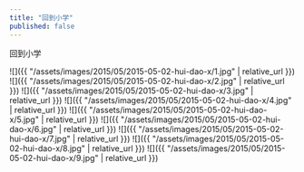 ```yaml
---
title: "回到小学"
published: false
---
```

回到小学



![]({{ "/assets/images/2015/05/2015-05-02-hui-dao-x/1.jpg" | relative_url }})
![]({{ "/assets/images/2015/05/2015-05-02-hui-dao-x/2.jpg" | relative_url }})
![]({{ "/assets/images/2015/05/2015-05-02-hui-dao-x/3.jpg" | relative_url }})
![]({{ "/assets/images/2015/05/2015-05-02-hui-dao-x/4.jpg" | relative_url }})
![]({{ "/assets/images/2015/05/2015-05-02-hui-dao-x/5.jpg" | relative_url }})
![]({{ "/assets/images/2015/05/2015-05-02-hui-dao-x/6.jpg" | relative_url }})
![]({{ "/assets/images/2015/05/2015-05-02-hui-dao-x/7.jpg" | relative_url }})
![]({{ "/assets/images/2015/05/2015-05-02-hui-dao-x/8.jpg" | relative_url }})
![]({{ "/assets/images/2015/05/2015-05-02-hui-dao-x/9.jpg" | relative_url }})

